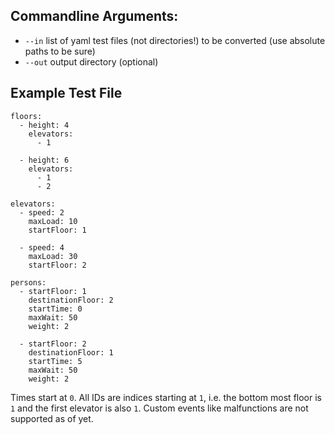 ## Commandline Arguments:

- `--in` list of yaml test files (not directories!) to be converted (use absolute paths to be sure)
- `--out` output directory (optional)

## Example Test File

```
floors:
  - height: 4
    elevators:
      - 1

  - height: 6
    elevators:
      - 1
      - 2
      
elevators:
  - speed: 2
    maxLoad: 10
    startFloor: 1
    
  - speed: 4
    maxLoad: 30
    startFloor: 2

persons:
  - startFloor: 1
    destinationFloor: 2
    startTime: 0
    maxWait: 50
    weight: 2

  - startFloor: 2 
    destinationFloor: 1
    startTime: 5
    maxWait: 50
    weight: 2
```

Times start at `0`. All IDs are indices starting at `1`, i.e. the bottom most floor is `1` and the first elevator is also `1`. Custom events like malfunctions are not supported as of yet.
